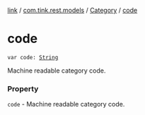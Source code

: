 [link](../../index.md) / [com.tink.rest.models](../index.md) / [Category](index.md) / [code](./code.md)

# code

`var code: `[`String`](https://kotlinlang.org/api/latest/jvm/stdlib/kotlin/-string/index.html)

Machine readable category code.

### Property

`code` - Machine readable category code.
